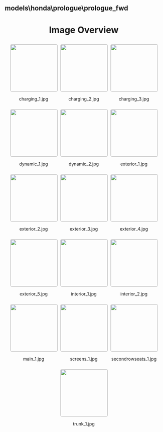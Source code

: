 ## models\honda\prologue\prologue_fwd


<style>
    .image-gallery {
        display: flex;
        flex-wrap: wrap;
        gap: 10px;
        justify-content: center;
        padding: 10px;
    }
    .image-gallery img {
        width: 150px;
        height: auto;
        border: 1px solid #ddd;
        border-radius: 5px;
    }
    .image-gallery div {
        flex: 1 1 calc(33.333% - 20px); /* Three images per row on large screens */
        max-width: 150px;
        text-align: center;
    }
    @media (max-width: 768px) {
        .image-gallery div {
            flex: 1 1 calc(50% - 20px); /* Two images per row on medium screens */
        }
    }
    @media (max-width: 480px) {
        .image-gallery div {
            flex: 1 1 100%; /* One image per row on small screens */
        }
    }
</style>
<h1 style ="text-align: center;"> Image Overview </h1> <div class="image-gallery">
<div>
<img src="https://media.evkx.net/multimedia/models/honda/prologue/prologue_fwd/charging_1_st.jpg">
<p>charging_1.jpg</p>
</div>
<div>
<img src="https://media.evkx.net/multimedia/models/honda/prologue/prologue_fwd/charging_2_st.jpg">
<p>charging_2.jpg</p>
</div>
<div>
<img src="https://media.evkx.net/multimedia/models/honda/prologue/prologue_fwd/charging_3_st.jpg">
<p>charging_3.jpg</p>
</div>
<div>
<img src="https://media.evkx.net/multimedia/models/honda/prologue/prologue_fwd/dynamic_1_st.jpg">
<p>dynamic_1.jpg</p>
</div>
<div>
<img src="https://media.evkx.net/multimedia/models/honda/prologue/prologue_fwd/dynamic_2_st.jpg">
<p>dynamic_2.jpg</p>
</div>
<div>
<img src="https://media.evkx.net/multimedia/models/honda/prologue/prologue_fwd/exterior_1_st.jpg">
<p>exterior_1.jpg</p>
</div>
<div>
<img src="https://media.evkx.net/multimedia/models/honda/prologue/prologue_fwd/exterior_2_st.jpg">
<p>exterior_2.jpg</p>
</div>
<div>
<img src="https://media.evkx.net/multimedia/models/honda/prologue/prologue_fwd/exterior_3_st.jpg">
<p>exterior_3.jpg</p>
</div>
<div>
<img src="https://media.evkx.net/multimedia/models/honda/prologue/prologue_fwd/exterior_4_st.jpg">
<p>exterior_4.jpg</p>
</div>
<div>
<img src="https://media.evkx.net/multimedia/models/honda/prologue/prologue_fwd/exterior_5_st.jpg">
<p>exterior_5.jpg</p>
</div>
<div>
<img src="https://media.evkx.net/multimedia/models/honda/prologue/prologue_fwd/interior_1_st.jpg">
<p>interior_1.jpg</p>
</div>
<div>
<img src="https://media.evkx.net/multimedia/models/honda/prologue/prologue_fwd/interior_2_st.jpg">
<p>interior_2.jpg</p>
</div>
<div>
<img src="https://media.evkx.net/multimedia/models/honda/prologue/prologue_fwd/main_1_st.jpg">
<p>main_1.jpg</p>
</div>
<div>
<img src="https://media.evkx.net/multimedia/models/honda/prologue/prologue_fwd/screens_1_st.jpg">
<p>screens_1.jpg</p>
</div>
<div>
<img src="https://media.evkx.net/multimedia/models/honda/prologue/prologue_fwd/secondrowseats_1_st.jpg">
<p>secondrowseats_1.jpg</p>
</div>
<div>
<img src="https://media.evkx.net/multimedia/models/honda/prologue/prologue_fwd/trunk_1_st.jpg">
<p>trunk_1.jpg</p>
</div>
</div>

